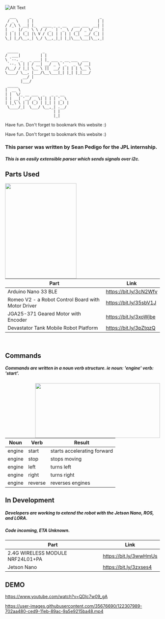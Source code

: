 ![Alt Text](https://i.imgur.com/nLAwD98.png)

      ___      _                               _ 
     / _ \    | |                             | |
    / /_\ \ __| |_   ____ _ _ __   ___ ___  __| |
    |  _  |/ _` \ \ / / _` | '_ \ / __/ _ \/ _` |
    | | | | (_| |\ V / (_| | | | | (_|  __/ (_| |
    \_| |_/\__,_| \_/ \__,_|_| |_|\___\___|\__,_|
                                         
                                            
     _____           _                     
    /  ___|         | |                    
    \ `--. _   _ ___| |_ ___ _ __ ___  ___ 
     `--. \ | | / __| __/ _ \ '_ ` _ \/ __|
    /\__/ / |_| \__ \ ||  __/ | | | | \__ \
    \____/ \__, |___/\__\___|_| |_| |_|___/
            __/ |                          
           |___/                           
     _____                       
    |  __ \                      
    | |  \/_ __ ___  _   _ _ __  
    | | __| '__/ _ \| | | | '_ \ 
    | |_\ \ | | (_) | |_| | |_) |
     \____/_|  \___/ \__,_| .__/ 
                          | |    
                          |_|    

Have fun. Don't forget to bookmark this website :) 



Have fun. Don't forget to bookmark this website :)

### This parser was written by Sean Pedigo for the JPL internship.  
##### This is an easily extensible parser which sends signals over i2c.  
  
## Parts Used  

<img align="left" width="232" height="310" src="https://i.imgur.com/iFnLEYq.jpg">

<br/>
<br/>
<br/>

Part | Link
------------ | -------------
Arduino Nano 33 BLE | https://bit.ly/3cN2Wfv  
Romeo V2 - a Robot Control Board with Motor Driver | https://bit.ly/35sbV1J  
JGA25-371 Geared Motor with Encoder | https://bit.ly/3xoWjbe  
Devastator Tank Mobile Robot Platform | https://bit.ly/3pZtqzQ
  
<br/>
  
## Commands 
##### Commands are written in a noun verb structure. ie noun: 'engine' verb: 'start'.

<img align="right" height="178" width="406" src="https://i.imgur.com/ImjASxp.png">

Noun | Verb | Result
------------ | ------------- | -------------
engine | start | starts accelerating forward  
engine | stop | stops moving  
engine | left | turns left  
engine | right | turns right  
engine | reverse | reverses engines  

## In Development
##### Developers are working to extend the robot with the Jetson Nano, ROS, and LORA.
##### Code incoming, ETA Unknown.

Part | Link
------------ | -------------
2.4G WIRELESS MODULE NRF24L01+PA | https://bit.ly/3wwHmUs  
Jetson Nano | https://bit.ly/3zxses4  

## DEMO
https://www.youtube.com/watch?v=QDIc7w09_gA


https://user-images.githubusercontent.com/35676690/122307989-702aa480-ced9-11eb-89ac-9a5e9215ba48.mp4
